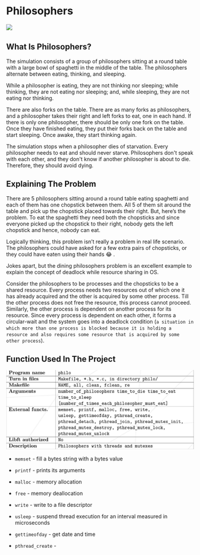 # Philosophers

<img src="https://i.insider.com/5811064b362ca478258b4dd0?width=1136&format=jpeg"/>

## What Is Philosophers?

The simulation consists of a group of philosophers sitting at a round table with a large bowl of spaghetti in the middle of the table. The philosophers alternate between eating, thinking, and sleeping.

While a philosopher is eating, they are not thinking nor sleeping; while thinking, they are not eating nor sleeping; and, while sleeping, they are not eating nor thinking.

There are also forks on the table. There are as many forks as philosophers, and a philosopher takes their right and left forks to eat, one in each hand. If there is only one philosopher, there should be only one fork on the table. Once they have finished eating, they put their forks back on the table and start sleeping. Once awake, they start thinking again.

The simulation stops when a philosopher dies of starvation. Every philosopher needs to eat and should never starve. Philosophers don't speak with each other, and they don't know if another philosopher is about to die. Therefore, they should avoid dying.

## Explaining The Problem

There are 5 philosophers sitting around a round table eating spaghetti and each of them has one chopstick between them. All 5 of them sit around the table and pick up the chopstick placed towards their right. But, here’s the problem. To eat the spaghetti they need both the chopsticks and since everyone picked up the chopstick to their right, nobody gets the left chopstick and hence, nobody can eat.

Logically thinking, this problem isn’t really a problem in real life scenario. The philosophers could have asked for a few extra pairs of chopsticks, or they could have eaten using their hands 😂 .

Jokes apart, but the dining philosophers problem is an excellent example to explain the concept of deadlock while resource sharing in OS.

Consider the philosophers to be processes and the chopsticks to be a shared resource. Every process needs two resources out of which one it has already acquired and the other is acquired by some other process. Till the other process does not free the resource, this process cannot proceed. Similarly, the other process is dependent on another process for its resource. Since every process is dependent on each other, it forms a circular-wait and the system goes into a deadlock condition (```a situation in which more than one process is blocked because it is holding a resource and also requires some resource that is acquired by some other process```).

## Function Used In The Project

<img src="Screen Shot 2023-05-05 at 12.17.15 PM.png">

* `memset` - fill a bytes string with a bytes value

* `printf` - prints its arguments

* `malloc` - memory allocation

* `free` - memory deallocation

* `write` - write to a file descriptor

* `usleep` - suspend thread execution for an interval measured in microseconds

* `gettimeofday` - get date and time 

* `pthread_create` - 